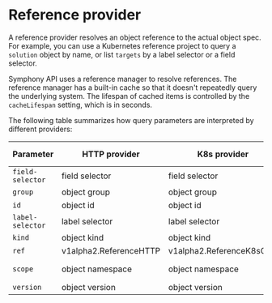 # Reference provider

A reference provider resolves an object reference to the actual object spec. For example, you can use a Kubernetes reference project to query a `solution` object by name, or list `targets` by a label selector or a field selector.

Symphony API uses a reference manager to resolve references. The reference manager has a built-in cache so that it doesn't repeatedly query the underlying system. The lifespan of cached items is controlled by the `cacheLifespan` setting, which is in seconds.

The following table summarizes how query parameters are interpreted by different providers:

| Parameter | HTTP provider | K8s provider | Custom Vision provider|
|--------|--------|--------|--------|
| `field-selector`| field selector | field selector | - |
| `group` | object group | object group | model platform |
| `id` | object id | object id | Custom Vision project |
| `label-selector` | label selector | label selector | - |
| `kind` | object kind | object kind | model flavor |
| `ref` | v1alpha2.ReferenceHTTP | v1alpha2.ReferenceK8sCRD| v1alpha2.CustomVision |
| `scope` | object namespace | object namespace | Custom Vision endpoint|
| `version` | object version | object version | model iteration |
